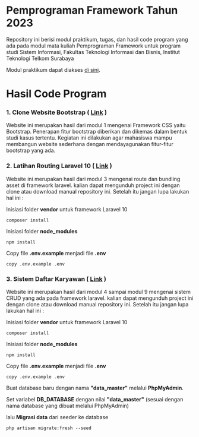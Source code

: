 # Pemprograman Framework Tahun 2023

Repository ini berisi modul praktikum, tugas, dan hasil code program yang ada pada modul mata kuliah Pemprograman Framework untuk program studi Sistem Informasi, Fakultas Teknologi Informasi dan Bisnis, Institut Teknologi Telkom Surabaya

Modul praktikum dapat diakses [di sini](https://github.com/ramadhani059/pemprograman_framework/wiki).

# Hasil Code Program 
### 1. Clone Website Bootstrap ( [Link](https://github.com/ramadhani059/pemprograman_framework/tree/main/Clone-Website-Bootstrap) )
Website ini merupakan hasil dari modul 1 mengenai Framework CSS yaitu Bootstrap. Penerapan fitur bootstrap diberikan dan dikemas dalam bentuk studi kasus tertentu. Kegiatan ini dilakukan agar mahasiswa mampu membangun website sederhana dengan mendayagunakan fitur-fitur bootstrap yang ada.

### 2. Latihan Routing Laravel 10 ( [Link](https://github.com/ramadhani059/pemprograman_framework/tree/main/Latihan-Routing-Laravel) )
Website ini merupakan hasil dari modul 3 mengenai route dan bundling asset di framework laravel. kalian dapat mengunduh project ini dengan clone atau download manual repository ini. Setelah itu jangan lupa lakukan hal ini :

Inisiasi folder **vendor** untuk framework Laravel 10

```
composer install
```

Inisiasi folder **node_modules** 

```
npm install
```

Copy file **.env.example** menjadi file **.env**

```
copy .env.example .env
```

### 3. Sistem Daftar Karyawan ( [Link](https://github.com/ramadhani059/pemprograman_framework/tree/main/System-Employee-List) )
Website ini merupakan hasil dari modul 4 sampai modul 9 mengenai sistem CRUD yang ada pada framework laravel. kalian dapat mengunduh project ini dengan clone atau download manual repository ini. Setelah itu jangan lupa lakukan hal ini :

Inisiasi folder **vendor** untuk framework Laravel 10

```
composer install
```

Inisiasi folder **node_modules** 

```
npm install
```

Copy file **.env.example** menjadi file **.env**

```
copy .env.example .env
```

Buat database baru dengan nama **"data_master"** melalui **PhpMyAdmin**.

Set variabel **DB_DATABASE** dengan nilai **"data_master"** (sesuai dengan nama database yang dibuat melalui PhpMyAdmin)

lalu **Migrasi data** dari seeder ke database

```
php artisan migrate:fresh --seed
```
